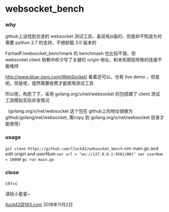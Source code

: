 # websocket_bench

### why

github上没找到合适的 websocket 测试工具，虽说有js版的，但是却不知道为何需要 python 2.7 的支持，不想卸载 3.0 版本的

FarhadF/websocket_benchmark 的 benchmash 也比较不错，但 websocket.client 依赖中却少写了关键的 origin 地址，和未知原因导致的连接不能维持

http://www.blue-zero.com/WebSocket/ 看着还可以，也有 live demo ，但是呢，但是呢，竟然需要收费才能使用测试工具


所以呢，构思了下，采用 golang.org/x/net/websocket 的包搭建了 client 测试工具模拟实际并发情况

（golang.org/x/net/websocket 这个包在 github上的地址镜像为 github/golang/net/websocket, 需copy 到 golang.org/x/net/websocket 目录才能使用）


### usage
  `git clone https://github.com/lluck42/websocket_bench`
  vim main.go and edit origin and userNum
    `var url = "ws://127.0.0.1:9501/001"
    var userNum = 10000`
  `go run main.go`
### close
  ctrl+c


请给小星星~

lluck42@163.com
2018年11月2日

